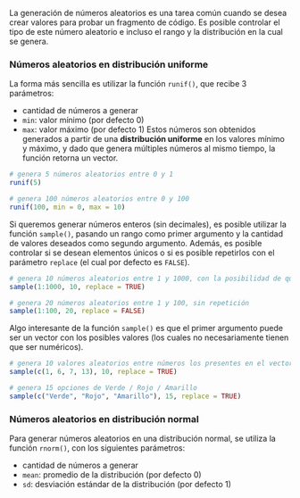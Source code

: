 La generación de números aleatorios es una tarea común cuando se desea crear valores para probar un fragmento de código. Es posible controlar el tipo de este número aleatorio e incluso el rango y la distribución en la cual se genera.


### Números aleatorios en distribución uniforme
La forma más sencilla es utilizar la función `runif()`, que recibe 3 parámetros:
- cantidad de números a generar
- `min`: valor mínimo (por defecto 0)
- `max`: valor máximo (por defecto 1)
Estos números son obtenidos generados a partir de una **distribución uniforme** en los valores mínimo y máximo, y dado que genera múltiples números al mismo tiempo, la función retorna un vector.
```r
# genera 5 números aleatorios entre 0 y 1
runif(5)

# genera 100 números aleatorios entre 0 y 100
runif(100, min = 0, max = 10)
```

Si queremos generar números enteros (sin decimales), es posible utilizar la función `sample()`, pasando un rango como primer argumento y la cantidad de valores deseados como segundo argumento. Además, es posible controlar si se desean elementos únicos o si es posible repetirlos con el parámetro `replace` (el cual por defecto es `FALSE`). 
```r
# genera 10 números aleatorios entre 1 y 1000, con la posibilidad de que estén repetidos
sample(1:1000, 10, replace = TRUE)

# genera 20 números aleatorios entre 1 y 100, sin repetición
sample(1:100, 20, replace = FALSE)
```

Algo interesante de la función `sample()` es que el primer argumento puede ser un vector con los posibles valores (los cuales no necesariamente tienen que ser numéricos).
```r
# genera 10 valores aleatorios entre números los presentes en el vector
sample(c(1, 6, 7, 13), 10, replace = TRUE)

# genera 15 opciones de Verde / Rojo / Amarillo
sample(c("Verde", "Rojo", "Amarillo"), 15, replace = TRUE)
```

### Números aleatorios en distribución normal
Para generar números aleatorios en una distribución normal, se utiliza la función `rnorm()`, con los siguientes parámetros:
- cantidad de números a generar
- `mean`: promedio de la distribución (por defecto 0)
- `sd`: desviación estándar de la distribución (por defecto 1)